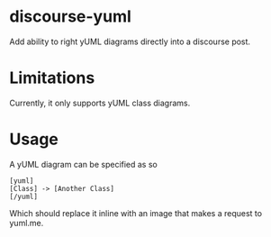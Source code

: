 # discourse-yuml
Add ability to right yUML diagrams directly into a discourse post.

# Limitations
Currently, it only supports yUML class diagrams.

# Usage
A yUML diagram can be specified as so

    [yuml]
    [Class] -> [Another Class]
    [/yuml]
  
Which should replace it inline with an image that makes a request to yuml.me.
